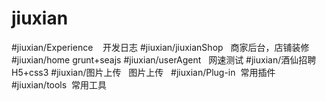 # jiuxian
#jiuxian/Experience    开发日志
#jiuxian/jiuxianShop   商家后台，店铺装修
#jiuxian/home   grunt+seajs
#jiuxian/userAgent   网速测试
#jiuxian/酒仙招聘   H5+css3
#jiuxian/图片上传   图片上传  
#jiuxian/Plug-in  常用插件  
#jiuxian/tools  常用工具

